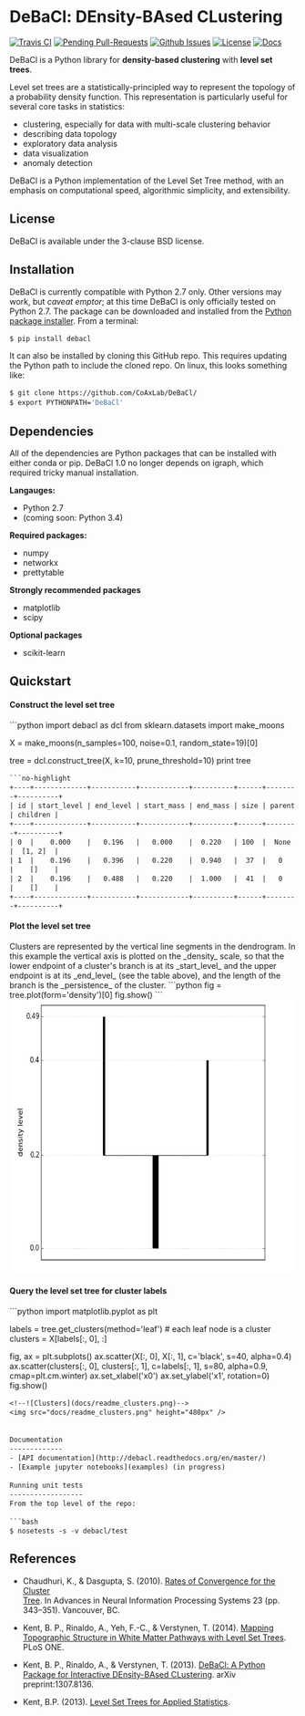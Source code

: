 DeBaCl: DEnsity-BAsed CLustering
================================
[![Travis CI](https://travis-ci.org/CoAxLab/DeBaCl.svg?branch=dev)](https://travis-ci.org/CoAxLab/DeBaCl)
[![Pending Pull-Requests](http://githubbadges.herokuapp.com/CoAxLab/DeBaCl/pulls)](https://github.com/CoAxLab/DeBaCl/pulls)
[![Github Issues](http://githubbadges.herokuapp.com/CoAxLab/DeBaCl/issues)](https://github.com/CoAxLab/DeBaCl/issues)
[![License](http://img.shields.io/:license-bsd-blue.svg)](http://opensource.org/licenses/BSD-3-Clause)
[![Docs](https://readthedocs.org/projects/debacl/badge/?version=master)](http://debacl.readthedocs.org/en/master/)

DeBaCl is a Python library for **density-based clustering** with **level set trees**.

Level set trees are a statistically-principled way to represent the topology of
a probability density function. This representation is particularly useful for
several core tasks in statistics:

  - clustering, especially for data with multi-scale clustering behavior
  - describing data topology
  - exploratory data analysis
  - data visualization
  - anomaly detection

DeBaCl is a Python implementation of the Level Set Tree method, with an
emphasis on computational speed, algorithmic simplicity, and extensibility.

License
-------
DeBaCl is available under the 3-clause BSD license.

Installation
------------
DeBaCl is currently compatible with Python 2.7 only. Other versions may work, but *caveat emptor*; at this time DeBaCl is only officially tested on Python 2.7. The package can be downloaded and installed from the [Python package installer](https://pypi.python.org/pypi/debacl/). From a terminal:

```bash
$ pip install debacl
```

It can also be installed by cloning this GitHub repo. This requires updating the Python path to include the cloned repo. On linux, this looks something like:

```bash
$ git clone https://github.com/CoAxLab/DeBaCl/
$ export PYTHONPATH='DeBaCl'
```

Dependencies
------------
All of the dependencies are Python packages that can be installed with either conda or pip. DeBaCl 1.0 no longer depends on igraph, which required tricky manual installation.

**Langauges:**
  - Python 2.7
  - (coming soon: Python 3.4)

**Required packages:**
  - numpy
  - networkx
  - prettytable

**Strongly recommended packages**
- matplotlib
- scipy

**Optional packages**
- scikit-learn

Quickstart
----------
<h4>Construct the level set tree</h4>
```python
import debacl as dcl
from sklearn.datasets import make_moons

X = make_moons(n_samples=100, noise=0.1, random_state=19)[0]

tree = dcl.construct_tree(X, k=10, prune_threshold=10)
print tree
```
```no-highlight
+----+-------------+-----------+------------+----------+------+--------+----------+
| id | start_level | end_level | start_mass | end_mass | size | parent | children |
+----+-------------+-----------+------------+----------+------+--------+----------+
| 0  |    0.000    |   0.196   |   0.000    |  0.220   | 100  |  None  |  [1, 2]  |
| 1  |    0.196    |   0.396   |   0.220    |  0.940   |  37  |   0    |    []    |
| 2  |    0.196    |   0.488   |   0.220    |  1.000   |  41  |   0    |    []    |
+----+-------------+-----------+------------+----------+------+--------+----------+
```

<h4>Plot the level set tree</h4>
Clusters are represented by the vertical line segments in the dendrogram. In this example the vertical axis is plotted on the _density_ scale, so that the lower endpoint of a cluster's branch is at its _start_level_ and the upper endpoint is at its _end_level_ (see the table above), and the length of the branch is the _persistence_ of the cluster.
```python
fig = tree.plot(form='density')[0]
fig.show()
```
<!--![Tree figure](docs/readme_tree.png)-->
<img src="docs/readme_tree.png" height="480px" />

<h4>Query the level set tree for cluster labels</h4>
```python
import matplotlib.pyplot as plt

labels = tree.get_clusters(method='leaf')  # each leaf node is a cluster
clusters = X[labels[:, 0], :]

fig, ax = plt.subplots()
ax.scatter(X[:, 0], X[:, 1], c='black', s=40, alpha=0.4)
ax.scatter(clusters[:, 0], clusters[:, 1], c=labels[:, 1], s=80, alpha=0.9,
           cmap=plt.cm.winter)
ax.set_xlabel('x0')
ax.set_ylabel('x1', rotation=0)
fig.show()
```
<!--![Clusters](docs/readme_clusters.png)-->
<img src="docs/readme_clusters.png" height="480px" />


Documentation
-------------
- [API documentation](http://debacl.readthedocs.org/en/master/)
- [Example jupyter notebooks](examples) (in progress)

Running unit tests
------------------
From the top level of the repo:

```bash
$ nosetests -s -v debacl/test
```

References
----------
- Chaudhuri, K., & Dasgupta, S. (2010). [Rates of Convergence for the Cluster        
  Tree](http://www.cse.ucsd.edu/sites/cse/files/cse/assets/research/theory/ChaudhuriDasgupta_2010.pdf).
  In Advances in Neural Information Processing Systems 23 (pp. 343–351). Vancouver, BC.

- Kent, B. P., Rinaldo, A., Yeh, F.-C., & Verstynen, T. (2014). [Mapping
  Topographic Structure in White Matter Pathways with Level Set 
  Trees](http://journals.plos.org/plosone/article?id=10.1371/journal.pone.0093344#pone-0093344-g009).
  PLoS ONE.

- Kent, B. P., Rinaldo, A., & Verstynen, T. (2013). [DeBaCl: A Python Package
  for Interactive DEnsity-BAsed CLustering](http://arxiv.org/abs/1307.8136).
  arXiv preprint:1307.8136.

- Kent, B.P. (2013). [Level Set Trees for Applied Statistics](http://www.scribd.com/doc/242026196/Level-Set-Trees-for-Applied-Statistics).
